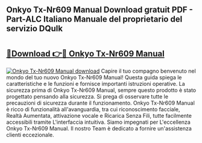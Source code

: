 ## Onkyo Tx-Nr609 Manual Download gratuit PDF - Part-ALC Italiano Manuale del proprietario del servizio DQulk

# <h2><a href="http://dfb0k40.blite.top/?on=Onkyo+Tx-Nr609+Manual">🔗Download 👉🔴 Onkyo Tx-Nr609 Manual</a></h2>

[![Onkyo Tx-Nr609 Manual download](https://i.imgur.com/lujVjoI.png)](http://dfb0k40.blite.top/?on=Onkyo+Tx-Nr609+Manual)
Capire il tuo compagno benvenuto nel mondo del tuo nuovo Onkyo Tx-Nr609 Manual! Questa guida spiega le caratteristiche e le funzioni e fornisce importanti istruzioni operative. La sicurezza prima di Onkyo Tx-Nr609 Manual, sempre questo prodotto è stato progettato pensando alla sicurezza. Si prega di osservare tutte le precauzioni di sicurezza durante il funzionamento. Onkyo Tx-Nr609 Manual è ricco di funzionalità all'avanguardia, tra cui riconoscimento facciale, Realtà Aumentata, attivazione vocale e Ricarica Senza Fili, tutte facilmente accessibili tramite L'interfaccia intuitiva. Siamo impegnati per L'eccellenza Onkyo Tx-Nr609 Manual. Il nostro Team è dedicato a fornire un'assistenza clienti eccezionale.
